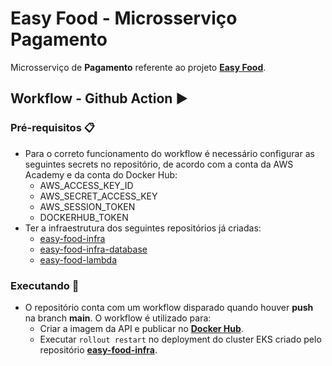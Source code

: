 # Easy Food - Microsserviço Pagamento

Microsserviço de **Pagamento** referente ao projeto **[Easy Food](https://github.com/5soat-acme/easy-food)**.

## Workflow - Github Action :arrow_forward:

### Pré-requisitos :clipboard:
- Para o correto funcionamento do workflow é necessário configurar as seguintes secrets no repositório, de acordo com a conta da AWS Academy e da conta do Docker Hub:
    - AWS_ACCESS_KEY_ID
    - AWS_SECRET_ACCESS_KEY
    - AWS_SESSION_TOKEN
    - DOCKERHUB_TOKEN
- Ter a infraestrutura dos seguintes repositórios já criadas:
    - [easy-food-infra](https://github.com/5soat-acme/easy-food-infra)
    - [easy-food-infra-database](https://github.com/5soat-acme/easy-food-infra-database)
    - [easy-food-lambda](https://github.com/5soat-acme/easy-food-lambda)

### Executando :running:
- O repositório conta com um workflow disparado quando houver **push** na branch **main**. O workflow é utilizado para: 
    - Criar a imagem da API e publicar no **[Docker Hub](https://hub.docker.com/r/5soatacme/easy-food-pagamento)**.
    - Executar ```rollout restart``` no deployment do cluster EKS criado pelo repositório **[easy-food-infra](https://github.com/5soat-acme/easy-food-infra)**.